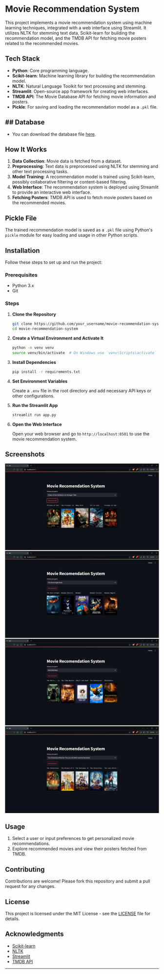 # Movie Recommendation System

This project implements a movie recommendation system using machine learning techniques, integrated with a web interface using Streamlit. It utilizes NLTK for stemming text data, Scikit-learn for building the recommendation model, and the TMDB API for fetching movie posters related to the recommended movies.

## Tech Stack

- **Python**: Core programming language.
- **Scikit-learn**: Machine learning library for building the recommendation model.
- **NLTK**: Natural Language Toolkit for text processing and stemming.
- **Streamlit**: Open-source app framework for creating web interfaces.
- **TMDB API**: The Movie Database API for fetching movie information and posters.
- **Pickle**: For saving and loading the recommendation model as a `.pkl` file.

## ## Database

- You can download the database file [here](https://www.kaggle.com/datasets/tmdb/tmdb-movie-metadata).


## How It Works

1. **Data Collection**: Movie data is fetched from a dataset.
2. **Preprocessing**: Text data is preprocessed using NLTK for stemming and other text processing tasks.
3. **Model Training**: A recommendation model is trained using Scikit-learn, possibly collaborative filtering or content-based filtering.
4. **Web Interface**: The recommendation system is deployed using Streamlit to provide an interactive web interface.
5. **Fetching Posters**: TMDB API is used to fetch movie posters based on the recommended movies.


## Pickle File

The trained recommendation model is saved as a `.pkl` file using Python's `pickle` module for easy loading and usage in other Python scripts.

## Installation

Follow these steps to set up and run the project:

### Prerequisites

- Python 3.x
- Git

### Steps

1. **Clone the Repository**

    ```sh
    git clone https://github.com/your_username/movie-recommendation-system.git
    cd movie-recommendation-system
    ```

2. **Create a Virtual Environment and Activate It**

    ```sh
    python -m venv venv
    source venv/bin/activate  # On Windows use `venv\Scripts\activate`
    ```

3. **Install Dependencies**

    ```sh
    pip install -r requirements.txt
    ```

4. **Set Environment Variables**

    Create a `.env` file in the root directory and add necessary API keys or other configurations.

5. **Run the Streamlit App**

    ```sh
    streamlit run app.py
    ```

6. **Open the Web Interface**

    Open your web browser and go to `http://localhost:8501` to use the movie recommendation system.

## Screenshots

![](https://github.com/VishalxVG/MovieRecommendationSystem/blob/main/Screenshot%20(101).png)
![](https://github.com/VishalxVG/MovieRecommendationSystem/blob/main/Screenshot%20(102).png)
![](https://github.com/VishalxVG/MovieRecommendationSystem/blob/main/Screenshot%20(103).png)
![](https://github.com/VishalxVG/MovieRecommendationSystem/blob/main/Screenshot%20(104).png)


## Usage

1. Select a user or input preferences to get personalized movie recommendations.
2. Explore recommended movies and view their posters fetched from TMDB.

## Contributing

Contributions are welcome! Please fork this repository and submit a pull request for any changes.

## License

This project is licensed under the MIT License - see the [LICENSE](LICENSE) file for details.

## Acknowledgments

- [Scikit-learn](https://scikit-learn.org/)
- [NLTK](https://www.nltk.org/)
- [Streamlit](https://www.streamlit.io/)
- [TMDB API](https://www.themoviedb.org/documentation/api)

---

